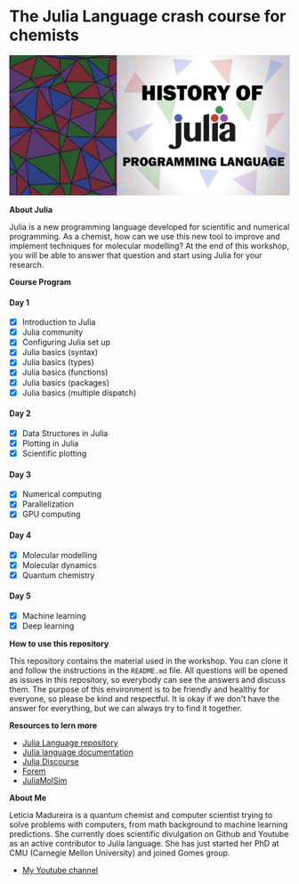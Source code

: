 # The Julia Language crash course for chemists

![](JuliaHistory.png)

**About Julia**

Julia is a new programming language developed for scientific and numerical programming. As a chemist, how can we use this new tool to improve and implement techniques for molecular modelling? At the end of this workshop, you will be able to answer that question and start using Julia for your research.

**Course Program**

#### Day 1

- [x] Introduction to Julia
- [x] Julia community
- [x] Configuring Julia set up
- [x] Julia basics (syntax)
- [x] Julia basics (types)
- [x] Julia basics (functions)
- [x] Julia basics (packages)
- [x] Julia basics (multiple dispatch)

#### Day 2

- [x] Data Structures in Julia
- [x] Plotting in Julia
- [x] Scientific plotting

#### Day 3

- [x] Numerical computing
- [x] Parallelization
- [x] GPU computing

#### Day 4

- [x] Molecular modelling
- [x] Molecular dynamics
- [x] Quantum chemistry

#### Day 5

- [x] Machine learning
- [x] Deep learning

**How to use this repository**

This repository contains the material used in the workshop. You can clone it and follow the instructions in the `README.md` file. All questions will be opened as issues in this repository, so everybody can see the answers and discuss them. The purpose of this environment is to be friendly and healthy for everyone, so please be kind and respectful. It is okay if we don't have the answer for everything, but we can always try to find it together.

**Resources to lern more**

- [Julia Language repository](https://github.com/JuliaLang/julia)
- [Julia language documentation](https://julialang.org)
- [Julia Discourse](https://discourse.julialang.org)
- [Forem](https://forem.julialang.org)
- [JuliaMolSim](https://github.com/JuliaMolSim)

**About Me**

Leticia Madureira is a quantum chemist and computer scientist trying to solve problems with computers, from math background to machine learning predictions. She currently does scientific divulgation on Github and Youtube as an active contributor to Julia language. She has just started her PhD at CMU (Carnegie Mellon University) and joined Gomes group.  

- [My Youtube channel](https://www.youtube.com/channel/UCjGH-n0jtFDtaWAfC0LEE6w)
